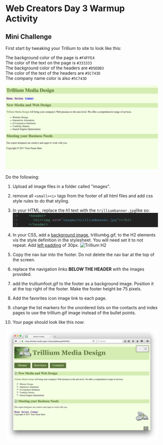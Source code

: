 # Web Creators Day 3 Warmup Activity

## Mini Challenge 

First start by tweaking your Trillium to site to look like this: 

The background color of the page is `#F4FFE4` <br>
The color of the text on the page is `#333333`<br>
The background color of the headers are `#D5EDB3`<br>
The color of the text of the headers are `#5C743D`<br>
The company name color is also `#5C743D`<br>


![Trillium Colors](images/trilliumGreen.png)


Do the following:

1. Upload all image files in a folder called "images".

2. remove all `<small><i>` tags from the footer of all html files and add css style rules to do that styling.

3. In your HTML, replace the h1 text with the `trilliumbanner.jpg`like so: 
![H1 Trillium Banner](images/h1TrilliumBanner.png)

4. In your CSS, add a [background image](https://www.w3schools.com/cssref/pr_background-image.asp), trilliumbg.gif, to the H2 elements vis the style definition in the stylesheet.
   You will need set it to not repeat. Add [left padding](https://www.w3schools.com/css/css_padding.asp) of 30px.
   ![Trillium H2](trilliumH2CSS.png)

5. Copy the nav bar into the footer. Do not delete the nav bar at the top of the screen.

6. replace the navigation links **BELOW THE HEADER** with the images provided.

7. add the trulliumfoot.gif to the footer as a background image. Position it at the top right of the footer. Make the footer height be 75 pixels.

8. Add the favorites icon image link to each page.

9. change the list markers for the unordered lists on the contacts and index pages to use the trillium.gif image instead of the bullet points.

10. Your page should look like this now:

![Trillium Final](images/trilliumFinal.png)


